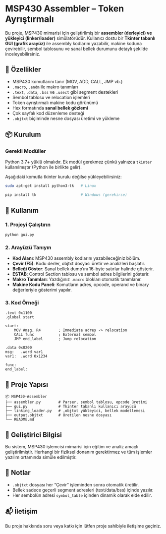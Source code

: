 # MSP430 Assembler – Token Ayrıştırmalı

Bu proje, MSP430 mimarisi için geliştirilmiş bir **assembler (derleyici) ve yükleyici (linker/loader)** simülatörüdür. Kullanıcı dostu bir **Tkinter tabanlı GUI (grafik arayüz)** ile assembly kodlarını yazabilir, makine koduna çevirebilir, sembol tablosunu ve sanal bellek durumunu detaylı şekilde inceleyebilirsiniz.

## 🚀 Özellikler

- MSP430 komutlarını tanır (MOV, ADD, CALL, JMP vb.)
- `.macro`, `.endm` ile makro tanımları
- `.text`, `.data`, `.bss` ve `.usect` gibi segment destekleri
- Sembol tablosu ve relocation işlemleri
- Token ayrıştırmalı makine kodu görünümü
- Hex formatında **sanal bellek gözlemi**
- Çok sayfalı kod düzenleme desteği
- `.objtxt` biçiminde nesne dosyası üretimi ve yükleme

## 📦 Kurulum

### Gerekli Modüller
Python 3.7+ yüklü olmalıdır. Ek modül gerekmez çünkü yalnızca `tkinter` kullanılmıştır (Python ile birlikte gelir).

Aşağıdaki komutla tkinter kurulu değilse yükleyebilirsiniz:

```bash
sudo apt-get install python3-tk   # Linux
```

```bash
pip install tk                    # Windows (gerekirse)
```

## 🔧 Kullanım

### 1. Projeyi Çalıştırın

```bash
python gui.py
```

### 2. Arayüzü Tanıyın

- **Kod Alanı**: MSP430 assembly kodlarını yazabileceğiniz bölüm.
- **Çevir (F5)**: Kodu derler, objtxt dosyası üretir ve analizleri başlatır.
- **Belleği Göster**: Sanal bellek dump’ını 16-byte satırlar halinde gösterir.
- **ESTAB**: Control Section tablosu ve sembol adres bilgilerini gösterir.
- **Makro Tanımları**: Yazdığınız `.macro` blokları otomatik tanımlanır.
- **Makine Kodu Paneli**: Komutların adres, opcode, operand ve binary değerleriyle gösterimi yapılır.

### 3. Kod Örneği

```assembly
.text 0x1100
.global start

start:
    MOV #msg, R4        ; Immediate adres -> relocation
    CALL func           ; External sembol
    JMP end_label       ; Jump relocation

.data 0x0200
msg:   .word var1
var1:  .word 0x1234

func:
end_label:
```

## 📁 Proje Yapısı

```
📦 MSP430-Assembler
├── assembler.py        # Parser, sembol tablosu, opcode üretimi
├── gui.py              # Tkinter tabanlı kullanıcı arayüzü
├── linking_loader.py   # .objtxt yükleyici, bellek modellemesi
├── output.objtxt       # Üretilen nesne dosyası
└── README.md
```

## 🧠 Geliştirici Bilgisi

Bu sistem, MSP430 işlemcisi mimarisi için eğitim ve analiz amaçlı geliştirilmiştir. Herhangi bir fiziksel donanım gerektirmez ve tüm işlemler yazılım ortamında simüle edilmiştir.

## 📌 Notlar

- `.objtxt` dosyası her “Çevir” işleminden sonra otomatik üretilir.
- Bellek sadece geçerli segment adresleri (text/data/bss) içinde yazılır.
- Her sembolün adresi `symbol_table` içinden dinamik olarak elde edilir.

## 📬 İletişim

Bu proje hakkında soru veya katkı için lütfen proje sahibiyle iletişime geçiniz.
